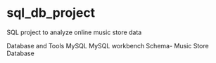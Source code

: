 # sql_db_project
SQL project to analyze online music store data


Database and Tools
MySQL
MySQL workbench
Schema- Music Store Database

